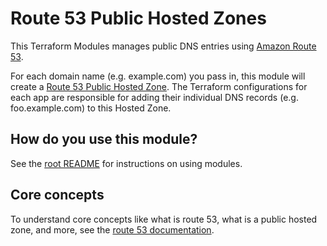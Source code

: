# Route 53 Public Hosted Zones

This Terraform Modules manages public DNS entries using [Amazon Route 53](https://aws.amazon.com/route53/). 

For each domain name (e.g. example.com) you pass in, this module will create a [Route 53 Public Hosted 
Zone](http://docs.aws.amazon.com/Route53/latest/DeveloperGuide/AboutHZWorkingWith.html). The Terraform configurations 
for each app are responsible for adding their individual DNS records (e.g. foo.example.com) to this Hosted Zone.

## How do you use this module?

See the [root README](/) for instructions on using modules.

## Core concepts

To understand core concepts like what is route 53, what is a public hosted zone, and more, see the [route 53
documentation](https://aws.amazon.com/documentation/route53/).